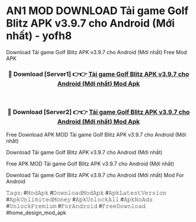 # AN1 MOD DOWNLOAD Tải game Golf Blitz APK v3.9.7 cho Android (Mới nhất) - yofh8
Download Tải game Golf Blitz APK v3.9.7 cho Android (Mới nhất) Free Mod APK

<div align="center">
<h3>🔴 Download [Server1] 👉👉 <a href="https://apk-comot.site?title=Tải_game_Golf_Blitz_APK_v3.9.7_cho_Android_(Mới_nhất)">Tải game Golf Blitz APK v3.9.7 cho Android (Mới nhất) Mod Apk</a></h3><br>

<h3>🔴 Download [Server2] 👉👉 <a href="https://apk-comot.site?title=Tải_game_Golf_Blitz_APK_v3.9.7_cho_Android_(Mới_nhất)">Tải game Golf Blitz APK v3.9.7 cho Android (Mới nhất) Mod Apk</a></h3>
</div>


Free Download APK MOD Tải game Golf Blitz APK v3.9.7 cho Android (Mới nhất)

Download Tải game Golf Blitz APK v3.9.7 cho Android (Mới nhất) 

Free APK MOD Tải game Golf Blitz APK v3.9.7 cho Android (Mới nhất) 

Download Tải game Golf Blitz APK v3.9.7 cho Android (Mới nhất) Mod For Android

𝚃𝚊𝚐𝚜: #𝙼𝚘𝚍𝙰𝚙𝚔 #𝙳𝚘𝚠𝚗𝚕𝚘𝚊𝚍𝙼𝚘𝚍𝙰𝚙𝚔 #𝙰𝚙𝚔𝙻𝚊𝚝𝚎𝚜𝚝𝚅𝚎𝚛𝚜𝚒𝚘𝚗 #𝙰𝚙𝚔𝚄𝚗𝚕𝚒𝚖𝚒𝚝𝚎𝚍𝙼𝚘𝚗𝚎𝚢 #𝙰𝚙𝚔𝚄𝚗𝚕𝚘𝚌𝚔𝙰𝚕𝚕 #𝙰𝚙𝚔𝙽𝚘𝙰𝚍𝚜 #𝚄𝚗𝚕𝚘𝚌𝚔𝙿𝚛𝚎𝚖𝚒𝚞𝚖 #𝙵𝚘𝚛𝙰𝚗𝚍𝚛𝚘𝚒𝚍 #𝙵𝚛𝚎𝚎𝙳𝚘𝚠𝚗𝚕𝚘𝚊𝚍 #home_design_mod_apk